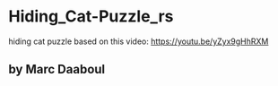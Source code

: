 # Hiding_Cat-Puzzle_rs
hiding cat puzzle based on this video: https://youtu.be/yZyx9gHhRXM

## by Marc Daaboul
